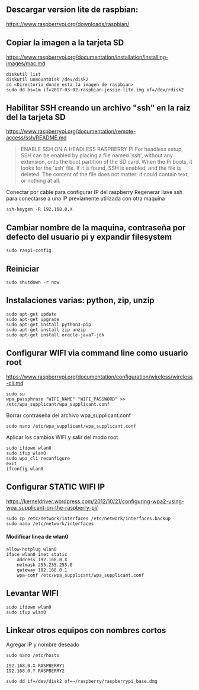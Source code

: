 ## Descargar version lite de raspbian:
https://www.raspberrypi.org/downloads/raspbian/

## Copiar la imagen a la tarjeta SD
https://www.raspberrypi.org/documentation/installation/installing-images/mac.md
```
diskutil list
diskutil unmountDisk /dev/disk2
cd <Directorio donde esta la imagen de raspbian>
sudo dd bs=1m if=2017-03-02-raspbian-jessie-lite.img of=/dev/rdisk2
```

## Habilitar SSH creando un archivo "ssh" en la raiz del la tarjeta SD
https://www.raspberrypi.org/documentation/remote-access/ssh/README.md
>ENABLE SSH ON A HEADLESS RASPBERRY PI
For headless setup, SSH can be enabled by placing a file named 'ssh', without any extension, onto the boot partition of the SD card. When the Pi boots, it looks for the 'ssh' file. If it is found, SSH is enabled, and the file is deleted. The content of the file does not matter: it could contain text, or nothing at all.


Conectar por cable para configurar IP del raspberry
Regenerar llave ssh para conectarse a una IP previamente utilizada con otra maquina
```
ssh-keygen -R 192.168.0.X
```

## Cambiar nombre de la maquina, contraseña por defecto del usuario pi y expandir filesystem
```
sudo raspi-config
```

## Reiniciar
```
sudo shutdown -r now
```

## Instalaciones varias: python, zip, unzip
```
sudo apt-get update
sudo apt-get upgrade
sudo apt-get install python3-pip
sudo apt-get install zip unzip
sudo apt-get install oracle-java7-jdk
```


## Configurar WIFI via command line como usuario root
https://www.raspberrypi.org/documentation/configuration/wireless/wireless-cli.md
```
sudo su
wpa_passphrase "WIFI_NAME" "WIFI_PASSWORD" >> /etc/wpa_supplicant/wpa_supplicant.conf
```

Borrar contraseña del archivo wpa_supplicant.conf
```
sudo nano /etc/wpa_supplicant/wpa_supplicant.conf
```

Aplicar los cambios WIFI y salir del modo root
```
sudo ifdown wlan0
sudo ifup wlan0
sudo wpa_cli reconfigure
exit
ifconfig wlan0
```




## Configurar STATIC WIFI IP
https://kerneldriver.wordpress.com/2012/10/21/configuring-wpa2-using-wpa_supplicant-on-the-raspberry-pi/
```
sudo cp /etc/network/interfaces /etc/network/interfaces.backup
sudo nano /etc/network/interfaces
```

#### Modificar linea de wlan0
```
allow-hotplug wlan0
iface wlan0 inet static
    address 192.168.0.X
    netmask 255.255.255.0
    gateway 192.168.0.1
    wpa-conf /etc/wpa_supplicant/wpa_supplicant.conf
```

## Levantar WIFI
```
sudo ifdown wlan0
sudo ifup wlan0
```

## Linkear otros equipos con nombres cortos
Agregar IP y nombre deseado
```
sudo nano /etc/hosts

192.168.0.X RASPBERRY1
192.168.0.Y RASPBERRY2
```


```
sudo dd if=/dev/disk2 of=~/raspberry/raspberrypi_base.dmg
```
